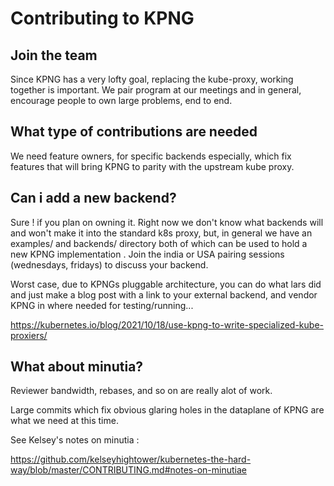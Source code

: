# Contributing to KPNG

## Join the team

Since KPNG has a very lofty goal, replacing the kube-proxy, working together is important.
We pair program at our meetings and in general, encourage people to own large problems, end to end.

## What type of contributions are needed 

We need feature owners, for specific backends especially, which fix features that will bring KPNG to parity
with the upstream kube proxy.

## Can i add a new backend? 

Sure ! if you plan on owning it.  Right now we don't know what backends will and won't make it into the standard
k8s proxy, but, in general we have an examples/ and backends/ directory both of which can be used to hold
a new KPNG implementation  .  Join the india or USA pairing sessions (wednesdays, fridays) to discuss your backend.

Worst case, due to KPNGs pluggable architecture, you can do what lars did and just make a blog post with a link to your
external backend, and vendor KPNG in where needed for testing/running...

https://kubernetes.io/blog/2021/10/18/use-kpng-to-write-specialized-kube-proxiers/

## What about minutia?

Reviewer bandwidth, rebases, and so on are really alot of work.

Large commits which fix obvious glaring holes in the dataplane of KPNG are what we need at this time.

See Kelsey's notes on minutia :

https://github.com/kelseyhightower/kubernetes-the-hard-way/blob/master/CONTRIBUTING.md#notes-on-minutiae

